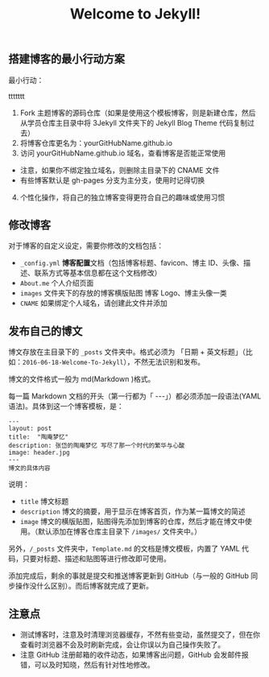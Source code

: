 ﻿---
layout: post
title:  "Welcome to Jekyll!"
categories: blog
description: Jekyll 博客基本使用指南
image: boating.jpg
---


## 搭建博客的最小行动方案

最小行动：

ttttttt

1. Fork 主题博客的源码仓库（如果是使用这个模板博客，则是新建仓库，然后从学员仓库主目录中将 3Jekyll 文件夹下的 Jekyll Blog Theme 代码复制过去）
2. 将博客仓库更名为：yourGitHubName.github.io
3. 访问 yourGitHubName.github.io 域名，查看博客是否能正常使用
  - 注意，如果你不绑定独立域名，则删除主目录下的 CNAME 文件
  - 有些博客默认是 gh-pages 分支为主分支，使用时记得切换
4. 个性化操作，将自己的独立博客变得更符合自己的趣味或使用习惯


## 修改博客

对于博客的自定义设定，需要你修改的文档包括：

- `_config.yml` **博客配置**文档（包括博客标题、favicon、博主 ID、头像、描述、联系方式等基本信息都在这个文档修改）
- `About.me` 个人介绍页面
- `images` 文件夹下的存放的博客横版贴图 博客 Logo、博主头像一类
- `CNAME` 如果绑定个人域名，请创建此文件并添加

## 发布自己的博文

博文存放在主目录下的 `_posts` 文件夹中。格式必须为 「日期 + 英文标题」（比如：`2016-06-18-Welcome-To-Jekyll`），不然无法识别和发布。

博文的文件格式一般为 md(Markdown )格式。

每一篇 Markdown 文档的开头（第一行都为「 ---」）都必须添加一段语法(YAML 语法)。具体到这一个博客模板，是：

```
---
layout: post
title:  "陶庵梦忆"
description: 张岱的陶庵梦忆 写尽了那一个时代的繁华与心酸
image: header.jpg
---
博文的具体内容
```

说明：

* `title` 博文标题
* `description` 博文的摘要，用于显示在博客首页，作为某一篇博文的简述
* `image` 博文的横版贴图，贴图得先添加到博客的仓库，然后才能在博文中使用。（默认添加在博客仓库主目录下 `/images/` 文件夹中。）

另外，`/_posts` 文件夹中，`Template.md` 的文档是博文模板，内置了 YAML 代码，只要对标题、描述和贴图等进行修改即可使用。

添加完成后，剩余的事就是提交和推送博客更新到 GitHub（与一般的 GitHub 同步操作没什么区别）。而后博客就完成了更新。


## 注意点

- 测试博客时，注意及时清理浏览器缓存，不然有些变动，虽然提交了，但在你查看时浏览器不会及时刷新完成，会让你误以为自己操作失败了。
- 注意 GitHub 注册邮箱的收件动态，如果博客出问题，GitHub 会发邮件报错，可以及时知晓，然后有针对性地修改。
